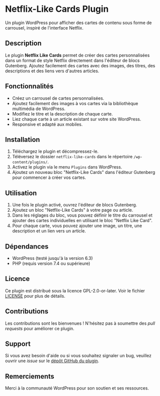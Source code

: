 # Netflix-Like Cards Plugin

Un plugin WordPress pour afficher des cartes de contenu sous forme de carrousel, inspiré de l'interface Netflix.

## Description

Le plugin **Netflix Like Cards** permet de créer des cartes personnalisées dans un format de style Netflix directement dans l'éditeur de blocs Gutenberg.  Ajoutez facilement des cartes avec des images, des titres, des descriptions et des liens vers d'autres articles.

## Fonctionnalités

*   Créez un carrousel de cartes personnalisées.
*   Ajoutez facilement des images à vos cartes via la bibliothèque multimédia de WordPress.
*   Modifiez le titre et la description de chaque carte.
*   Liez chaque carte à un article existant sur votre site WordPress.
*   Responsive et adapté aux mobiles.

## Installation

1.  Téléchargez le plugin et décompressez-le.
2.  Téléversez le dossier `netflix-like-cards` dans le répertoire `/wp-content/plugins/`.
3.  Activez le plugin via le menu `Plugins` dans WordPress.
4.  Ajoutez un nouveau bloc "Netflix-Like Cards" dans l'éditeur Gutenberg pour commencer à créer vos cartes.

## Utilisation

1.  Une fois le plugin activé, ouvrez l'éditeur de blocs Gutenberg.
2.  Ajoutez un bloc "Netflix-Like Cards" à votre page ou article.
3.  Dans les réglages du bloc, vous pouvez définir le titre du carrousel et ajouter des cartes individuelles en utilisant le bloc "Netflix Like Card".
4.  Pour chaque carte, vous pouvez ajouter une image, un titre, une description et un lien vers un article.

## Dépendances

*   WordPress (testé jusqu'à la version 6.3)
*   PHP (requis version 7.4 ou supérieure)

## Licence

Ce plugin est distribué sous la licence GPL-2.0-or-later. Voir le fichier [LICENSE](https://www.gnu.org/licenses/gpl-2.0.html) pour plus de détails.

## Contributions

Les contributions sont les bienvenues ! N'hésitez pas à soumettre des *pull requests* pour améliorer ce plugin.

## Support

Si vous avez besoin d'aide ou si vous souhaitez signaler un bug, veuillez ouvrir une *issue* sur le [dépôt GitHub du plugin](https://github.com/hippocampestudio/Netflix-Like-Cards/issues).

## Remerciements

Merci à la communauté WordPress pour son soutien et ses ressources.
